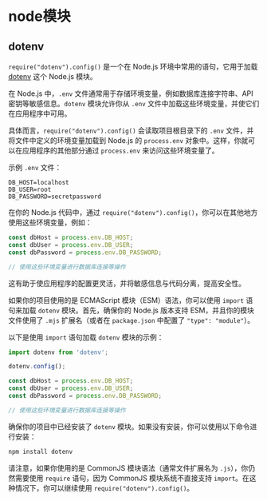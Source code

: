 # node模块

## dotenv
`require("dotenv").config()` 是一个在 Node.js 环境中常用的语句，它用于加载 [dotenv](https://www.npmjs.com/package/dotenv) 这个 Node.js 模块。

在 Node.js 中，`.env` 文件通常用于存储环境变量，例如数据库连接字符串、API 密钥等敏感信息。`dotenv` 模块允许你从 `.env` 文件中加载这些环境变量，并使它们在应用程序中可用。

具体而言，`require("dotenv").config()` 会读取项目根目录下的 `.env` 文件，并将文件中定义的环境变量加载到 Node.js 的 `process.env` 对象中。这样，你就可以在应用程序的其他部分通过 `process.env` 来访问这些环境变量了。

示例 `.env` 文件：

```
DB_HOST=localhost
DB_USER=root
DB_PASSWORD=secretpassword
```

在你的 Node.js 代码中，通过 `require("dotenv").config()`，你可以在其他地方使用这些环境变量，例如：

```javascript
const dbHost = process.env.DB_HOST;
const dbUser = process.env.DB_USER;
const dbPassword = process.env.DB_PASSWORD;

// 使用这些环境变量进行数据库连接等操作
```

这有助于使应用程序的配置更灵活，并将敏感信息与代码分离，提高安全性。


如果你的项目使用的是 ECMAScript 模块（ESM）语法，你可以使用 `import` 语句来加载 `dotenv` 模块。首先，确保你的 Node.js 版本支持 ESM，并且你的模块文件使用了 `.mjs` 扩展名（或者在 `package.json` 中配置了 `"type": "module"`）。

以下是使用 `import` 语句加载 `dotenv` 模块的示例：

```javascript
import dotenv from 'dotenv';

dotenv.config();

const dbHost = process.env.DB_HOST;
const dbUser = process.env.DB_USER;
const dbPassword = process.env.DB_PASSWORD;

// 使用这些环境变量进行数据库连接等操作
```

确保你的项目中已经安装了 `dotenv` 模块。如果没有安装，你可以使用以下命令进行安装：

```bash
npm install dotenv
```

请注意，如果你使用的是 CommonJS 模块语法（通常文件扩展名为 `.js`），你仍然需要使用 `require` 语句，因为 CommonJS 模块系统不直接支持 `import`。在这种情况下，你可以继续使用 `require("dotenv").config()`。